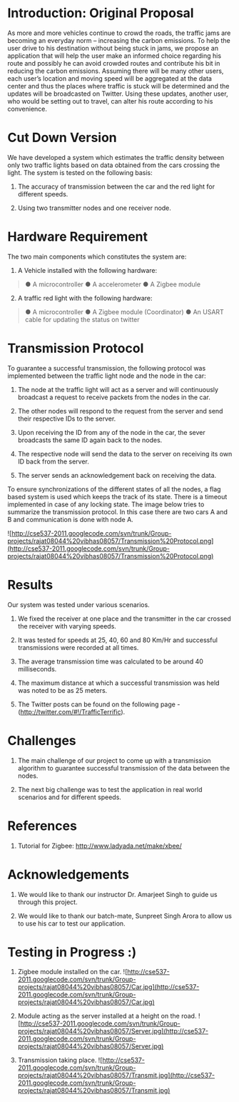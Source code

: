 # Introduction: Original Proposal #

As more and more vehicles continue to crowd the roads, the traffic jams are becoming an everyday norm – increasing the carbon emissions. To help the user drive to his destination without being stuck in jams, we propose an application that will help the user make an informed choice regarding his route and possibly he can avoid crowded routes and contribute his bit in reducing the carbon emissions. Assuming there will be many other users, each user’s location and moving speed will be aggregated at the data center and thus the places where traffic is stuck will be determined and the updates will be broadcasted on Twitter. Using these updates, another user, who would be setting out to travel, can alter his route according to his convenience.

# Cut Down Version #

We have developed a system which estimates the traffic density between only two traffic lights based on data obtained from the cars crossing the light.
The system is tested on the following basis:

1. The accuracy of transmission between the car and the red light for different speeds.

2. Using two transmitter nodes and one receiver node.

# Hardware Requirement #

The two main components which constitutes the system are:

1. A Vehicle installed with the following hardware:
> ● A microcontroller
> ● A accelerometer
> ● A Zigbee module

2. A traffic red light with the following hardware:
> ● A microcontroller
> ● A Zigbee module (Coordinator)
> ● An USART cable for updating the status on twitter

# Transmission Protocol #

To guarantee a successful transmission, the following protocol was implemented between the traffic light node and the node in the car:

1. The node at the traffic light will act as a server and will continuously broadcast a request to receive packets from the nodes in the car.

2. The other nodes will respond to the request from the server and send their respective IDs to the server.

3. Upon receiving the ID from any of the node in the car, the sever broadcasts the same ID again back to the nodes.

4. The respective node will send the data to the server on receiving its own ID back from the server.

5. The server sends an acknowledgement back on receiving the data.

To ensure synchronizations of the different states of all the nodes, a flag based system is used which keeps the track of its state. There is a timeout implemented in case of any locking state.
The image below tries to summarize the transmission protocol. In this case there are two cars A and B and communication is done with node A.

![http://cse537-2011.googlecode.com/svn/trunk/Group-projects/rajat08044%20vibhas08057/Transmission%20Protocol.png](http://cse537-2011.googlecode.com/svn/trunk/Group-projects/rajat08044%20vibhas08057/Transmission%20Protocol.png)

# Results #

Our system was tested under various scenarios.

1. We fixed the receiver at one place and the transmitter in the car crossed the receiver with varying speeds.

2. It was tested for speeds at 25, 40, 60 and 80 Km/Hr and successful transmissions were recorded at all times.

3. The average transmission time was calculated to be around 40 milliseconds.

4. The maximum distance at which a successful transmission was held was noted to be as 25 meters.

5. The Twitter posts can be found on the following page - (http://twitter.com/#!/TrafficTerrific).

# Challenges #
1. The main challenge of our project to come up with a transmission algorithm to guarantee successful transmission of the data between the nodes.

2. The next big challenge was to test the application in real world scenarios and for different speeds.

# References #
1. Tutorial for Zigbee: http://www.ladyada.net/make/xbee/

# Acknowledgements #

1. We would like to thank our instructor Dr. Amarjeet Singh to guide us through this project.

2. We would like to thank our batch-mate, Sunpreet Singh Arora to allow us to use his car to test our application.

# Testing in Progress :) #

1. Zigbee module installed on the car.
![http://cse537-2011.googlecode.com/svn/trunk/Group-projects/rajat08044%20vibhas08057/Car.jpg](http://cse537-2011.googlecode.com/svn/trunk/Group-projects/rajat08044%20vibhas08057/Car.jpg)

2. Module acting as the server installed at a height on the road.
![http://cse537-2011.googlecode.com/svn/trunk/Group-projects/rajat08044%20vibhas08057/Server.jpg](http://cse537-2011.googlecode.com/svn/trunk/Group-projects/rajat08044%20vibhas08057/Server.jpg)

3. Transmission taking place.
![http://cse537-2011.googlecode.com/svn/trunk/Group-projects/rajat08044%20vibhas08057/Transmit.jpg](http://cse537-2011.googlecode.com/svn/trunk/Group-projects/rajat08044%20vibhas08057/Transmit.jpg)